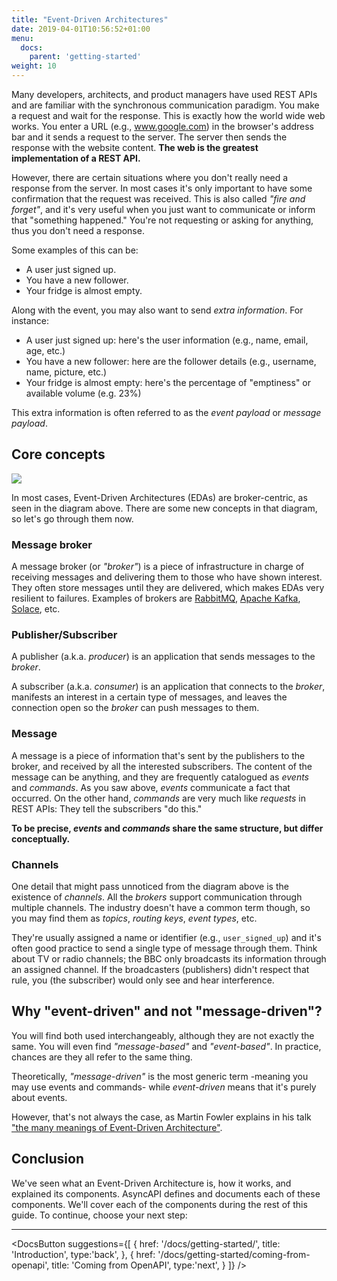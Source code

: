 ```yaml
---
title: "Event-Driven Architectures"
date: 2019-04-01T10:56:52+01:00
menu:
  docs:
    parent: 'getting-started'
weight: 10
---
```


Many developers, architects, and product managers have used REST APIs and are familiar with the synchronous communication paradigm. You make a request and wait for the response. This is exactly how the world wide web works. You enter a URL (e.g., www.google.com) in the browser's address bar and it sends a request to the server. The server then sends the response with the website content. **The web is the greatest implementation of a REST API.**

However, there are certain situations where you don't really need a response from the server. In most cases it's only important to have some confirmation that the request was received. This is also called _"fire and forget"_, and it's very useful when you just want to communicate or inform that "something happened." You're not requesting or asking for anything, thus you don't need a response.  

Some examples of this can be:
* A user just signed up.
* You have a new follower.
* Your fridge is almost empty.

Along with the event, you may also want to send _extra information_. For instance:

* A user just signed up: here's the user information (e.g., name, email, age, etc.)
* You have a new follower: here are the follower details (e.g., username, name, picture, etc.)
* Your fridge is almost empty: here's the percentage of "emptiness" or available volume (e.g. 23%)

This extra information is often referred to as the _event payload_ or _message payload_.

## Core concepts

![](/img/diagrams/simple-event-driven.png)

In most cases, Event-Driven Architectures (EDAs) are broker-centric, as seen in the diagram above. There are some new concepts in that diagram, so let's go through them now.

### Message broker

A message broker (or _"broker"_) is a piece of infrastructure in charge of receiving messages and delivering them to those who have shown interest. They often store messages until they are delivered, which makes EDAs very resilient to failures. Examples of brokers are [RabbitMQ](https://rabbitmq.com), [Apache Kafka](http://kafka.apache.org/), [Solace](http://solace.com), etc.

### Publisher/Subscriber

A publisher (a.k.a. _producer_) is an application that sends messages to the _broker_.

A subscriber (a.k.a. _consumer_) is an application that connects to the _broker_, manifests an interest in a certain type of messages, and leaves the connection open so the _broker_ can push messages to them.

### Message

A message is a piece of information that's sent by the publishers to the broker, and received by all the interested subscribers. The content of the message can be anything, and they are frequently catalogued as _events_ and _commands_. As you saw above, _events_ communicate a fact that occurred. On the other hand, _commands_ are very much like _requests_ in REST APIs: They tell the subscribers "do this."

**To be precise, _events_ and _commands_ share the same structure, but differ conceptually.**

### Channels

One detail that might pass unnoticed from the diagram above is the existence of _channels_. All the _brokers_ support communication through multiple channels. The industry doesn't have a common term though, so you may find them as _topics_, _routing keys_, _event types_, etc.

They're usually assigned a name or identifier (e.g., `user_signed_up`) and it's often good practice to send a single type of message through them. Think about TV or radio channels; the BBC only broadcasts its information through an assigned channel. If the broadcasters (publishers) didn't respect that rule, you (the subscriber) would only see and hear interference.

## Why "event-driven" and not "message-driven"?

You will find both used interchangeably, although they are not exactly the same. You will even find _"message-based"_ and _"event-based"_. In practice, chances are they all refer to the same thing.

Theoretically, _"message-driven"_ is the most generic term -meaning you may use events and commands- while _event-driven_ means that it's purely about events.

However, that's not always the case, as Martin Fowler explains in his
talk ["the many meanings of Event-Driven Architecture"](https://www.youtube.com/watch?v=STKCRSUsyP0).

## Conclusion

We've seen what an Event-Driven Architecture is, how it works, and explained its components. AsyncAPI defines and documents each of these components. We'll cover each of the components during the rest of this guide. To continue, choose your next step:

---

<DocsButton
  suggestions={[
    {
      href: '/docs/getting-started/',
      title: 'Introduction',
      type:'back',
    },
    {
      href: '/docs/getting-started/coming-from-openapi',
      title: 'Coming from OpenAPI',
      type:'next',
    }
  ]}
/>
